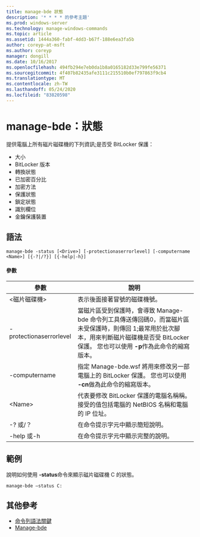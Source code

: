 ```yaml
---
title: manage-bde 狀態
description: '* * * * 的參考主題'
ms.prod: windows-server
ms.technology: manage-windows-commands
ms.topic: article
ms.assetid: 1444a360-fabf-4dd3-b67f-188e6ea3fa5b
author: coreyp-at-msft
ms.author: coreyp
manager: dongill
ms.date: 10/16/2017
ms.openlocfilehash: 494fb294e7eb0da1b8a0165182d33e799fe56371
ms.sourcegitcommit: 4f407b82435afe3111c215510b0ef797863f9cb4
ms.translationtype: MT
ms.contentlocale: zh-TW
ms.lasthandoff: 05/24/2020
ms.locfileid: "83820598"
---
```

# <a name="manage-bde-status"></a>manage-bde：狀態



提供電腦上所有磁片磁碟機的下列資訊;是否受 BitLocker 保護：
-   大小
-   BitLocker 版本
-   轉換狀態
-   已加密百分比
-   加密方法
-   保護狀態
-   鎖定狀態
-   識別欄位
-   金鑰保護裝置



## <a name="syntax"></a>語法

```
manage-bde -status [<Drive>] [-protectionaserrorlevel] [-computername <Name>] [{-?|/?}] [{-help|-h}]
```

#### <a name="parameters"></a>參數

|參數|說明|
|---------|-----------|
|\<磁片磁碟機>|表示後面接著冒號的磁碟機號。|
|-protectionaserrorlevel|當磁片區受到保護時，會導致 Manage-bde 命令列工具傳送傳回碼0，而當磁片區未受保護時，則傳回 1;最常用於批次腳本，用來判斷磁片磁碟機是否受 BitLocker 保護。 您也可以使用 **-p**作為此命令的縮寫版本。|
|-computername|指定 Manage-bde.wsf 將用來修改另一部電腦上的 BitLocker 保護。 您也可以使用 **-cn**做為此命令的縮寫版本。|
|\<Name>|代表要修改 BitLocker 保護的電腦名稱稱。 接受的值包括電腦的 NetBIOS 名稱和電腦的 IP 位址。|
|-? 或/？|在命令提示字元中顯示簡短說明。|
|-help 或-h|在命令提示字元中顯示完整的說明。|

## <a name="examples"></a>範例

說明如何使用 **-status**命令來顯示磁片磁碟機 C 的狀態。
```
manage-bde –status C:
```

## <a name="additional-references"></a>其他參考

- [命令列語法關鍵](command-line-syntax-key.md)
-   [Manage-bde](manage-bde.md)
